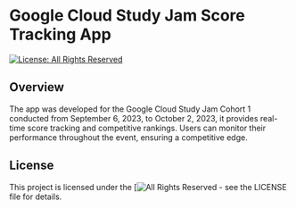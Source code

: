 # Google Cloud Study Jam Score Tracking App

[![License: All Rights Reserved](https://img.shields.io/badge/License-All%20Rights%20Reserved-red.svg)](https://github.com/noeljabraham/gdsj_points/blob/main/License)


## Overview


The app was developed for the Google Cloud Study Jam Cohort 1 conducted from September 6, 2023, to October 2, 2023, it provides real-time score tracking and competitive rankings. Users can monitor their performance throughout the event, ensuring a competitive edge.

## License

This project is licensed under the [![All Rights Reserved](https://github.com/noeljabraham/gdsj_points/blob/main/License) - see the LICENSE file for details.
